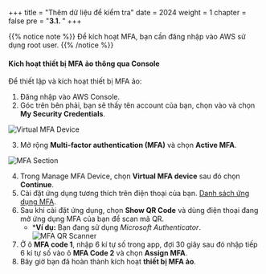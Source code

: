 +++
title = "Thêm dữ liệu để kiểm tra"
date = 2024
weight = 1
chapter = false
pre = "<b>3.1. </b>"
+++

{{% notice note %}}
Để kích hoạt MFA, bạn cần đăng nhập vào AWS sử dụng root user. 
{{% /notice %}}

#### Kích hoạt thiết bị MFA ảo thông qua Console

Để thiết lập và kích hoạt thiết bị MFA ảo:

1. Đăng nhập vào AWS Console.
2. Góc trên bên phải, bạn sẽ thấy tên account của bạn, chọn vào và chọn **My Security Credentials**.

![Virtual MFA Device](/images/1-account-setup/MySecurity_v1.png?width=15pc)

3. Mở rộng **Multi-factor authentication (MFA)** và chọn **Active MFA**.

![MFA Section](/images/1-account-setup/MFA.png?width=90pc)

4. Trong Manage MFA Device, chọn **Virtual MFA device** sau đó chọn **Continue**.
5. Cài đặt ứng dụng tương thích trên điện thoại của bạn. [Danh sách ứng dụng MFA](https://aws.amazon.com/iam/features/mfa/?audit=2019q1).
6. Sau khi cài đặt ứng dụng, chọn **Show QR Code** và dùng điện thoại đang mở ứng dụng MFA của bạn để scan mã QR.
    - ***Ví dụ:** Bạn đang sử dụng *Microsoft Authenticator*.
![MFA QR Scanner](/images/1-account-setup/MFAScannerQR.png?width=90pc)
7. Ở ô **MFA code 1**, nhập 6 kí tự số trong app, đợi 30 giây sau đó nhập tiếp 6 kí tự số vào ô **MFA Code 2** và chọn **Assign MFA**.
8. Bây giờ bạn đã hoàn thành kích hoạt **thiết bị MFA ảo**.
